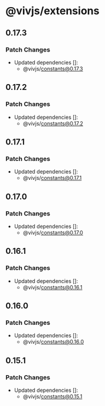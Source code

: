 # @vivjs/extensions

## 0.17.3

### Patch Changes

- Updated dependencies []:
  - @vivjs/constants@0.17.3

## 0.17.2

### Patch Changes

- Updated dependencies []:
  - @vivjs/constants@0.17.2

## 0.17.1

### Patch Changes

- Updated dependencies []:
  - @vivjs/constants@0.17.1

## 0.17.0

### Patch Changes

- Updated dependencies []:
  - @vivjs/constants@0.17.0

## 0.16.1

### Patch Changes

- Updated dependencies []:
  - @vivjs/constants@0.16.1

## 0.16.0

### Patch Changes

- Updated dependencies []:
  - @vivjs/constants@0.16.0

## 0.15.1

### Patch Changes

- Updated dependencies []:
  - @vivjs/constants@0.15.1
